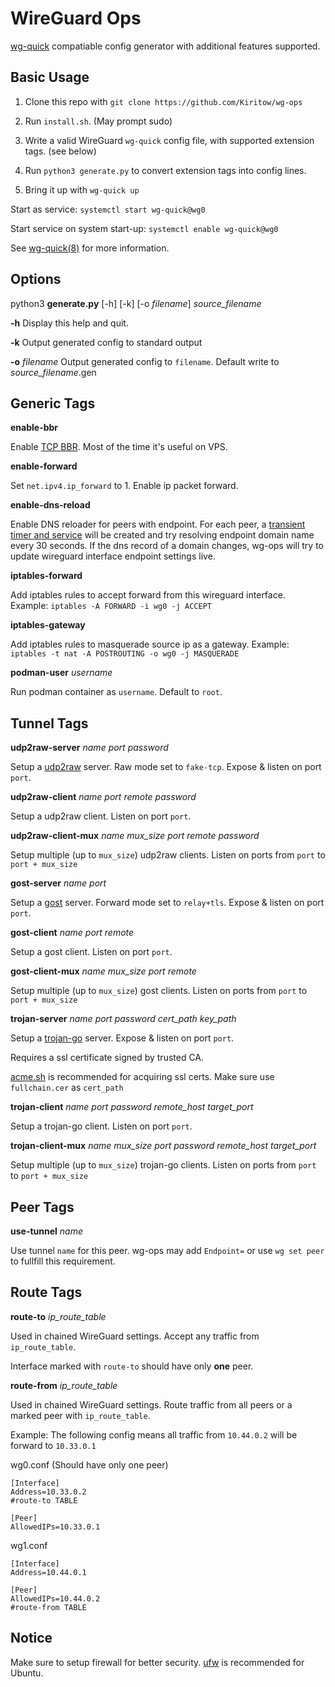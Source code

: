# WireGuard Ops

[wg-quick](https://man7.org/linux/man-pages/man8/wg-quick.8.html) compatiable config generator with additional features supported.

## Basic Usage

1. Clone this repo with `git clone https://github.com/Kiritow/wg-ops`

2. Run `install.sh`. (May prompt sudo)

3. Write a valid WireGuard `wg-quick` config file, with supported extension tags. (see below)

4. Run `python3 generate.py` to convert extension tags into config lines.

5. Bring it up with `wg-quick up`

Start as service: `systemctl start wg-quick@wg0`

Start service on system start-up: `systemctl enable wg-quick@wg0`

See [wg-quick(8)](https://man7.org/linux/man-pages/man8/wg-quick.8.html) for more information.

## Options

python3 **generate.py** [-h] [-k] [-o *filename*] *source_filename*

**-h** Display this help and quit.

**-k** Output generated config to standard output

**-o** *filename* Output generated config to `filename`. Default write to *source_filename*.gen

## Generic Tags

**enable-bbr**

Enable [TCP BBR](https://en.wikipedia.org/wiki/TCP_congestion_control#TCP_BBR). Most of the time it's useful on VPS.

**enable-forward**

Set `net.ipv4.ip_forward` to 1. Enable ip packet forward.

**enable-dns-reload**

Enable DNS reloader for peers with endpoint. For each peer, a [transient timer and service](https://www.freedesktop.org/software/systemd/man/systemd-run.html) will be created and try resolving endpoint domain name every 30 seconds. If the dns record of a domain changes, wg-ops will try to update wireguard interface endpoint settings live.

**iptables-forward**

Add iptables rules to accept forward from this wireguard interface. Example: `iptables -A FORWARD -i wg0 -j ACCEPT`

**iptables-gateway**

Add iptables rules to masquerade source ip as a gateway. Example: `iptables -t nat -A POSTROUTING -o wg0 -j MASQUERADE`

**podman-user** *username*

Run podman container as `username`. Default to `root`.

## Tunnel Tags

**udp2raw-server** *name* *port* *password*

Setup a [udp2raw](https://github.com/wangyu-/udp2raw-tunnel) server. Raw mode set to `fake-tcp`. Expose & listen on port `port`.

**udp2raw-client** *name* *port* *remote* *password*

Setup a udp2raw client. Listen on port `port`.

**udp2raw-client-mux** *name* *mux_size* *port* *remote* *password*

Setup multiple (up to `mux_size`) udp2raw clients. Listen on ports from `port` to `port + mux_size`

**gost-server** *name* *port*

Setup a [gost](https://github.com/ginuerzh/gost) server. Forward mode set to `relay+tls`. Expose & listen on port `port`.

**gost-client** *name* *port* *remote*

Setup a gost client. Listen on port `port`.

**gost-client-mux** *name* *mux_size* *port* *remote*

Setup multiple (up to `mux_size`) gost clients. Listen on ports from `port` to `port + mux_size`

**trojan-server** *name* *port* *password* *cert_path* *key_path*

Setup a [trojan-go](https://github.com/p4gefau1t/trojan-go) server. Expose & listen on port `port`.

Requires a ssl certificate signed by trusted CA.

[acme.sh](https://github.com/acmesh-official/acme.sh) is recommended for acquiring ssl certs. Make sure use `fullchain.cer` as `cert_path`

**trojan-client** *name* *port* *password* *remote_host* *target_port*

Setup a trojan-go client. Listen on port `port`.

**trojan-client-mux** *name* *mux_size* *port* *password* *remote_host* *target_port*

Setup multiple (up to `mux_size`) trojan-go clients. Listen on ports from `port` to `port + mux_size`

## Peer Tags

**use-tunnel** *name*

Use tunnel `name` for this peer. wg-ops may add `Endpoint=` or use `wg set peer` to fullfill this requirement.

## Route Tags

**route-to** *ip_route_table*

Used in chained WireGuard settings. Accept any traffic from `ip_route_table`.

Interface marked with `route-to` should have only **one** peer.

**route-from** *ip_route_table*

Used in chained WireGuard settings. Route traffic from all peers or a marked peer with `ip_route_table`.

Example: The following config means all traffic from `10.44.0.2` will be forward to `10.33.0.1`

wg0.conf (Should have only one peer)

```
[Interface]
Address=10.33.0.2
#route-to TABLE

[Peer]
AllowedIPs=10.33.0.1
```

wg1.conf

```
[Interface]
Address=10.44.0.1

[Peer]
AllowedIPs=10.44.0.2
#route-from TABLE
```

## Notice

Make sure to setup firewall for better security. [ufw](http://manpages.ubuntu.com/manpages/bionic/man8/ufw.8.html) is recommended for Ubuntu.
